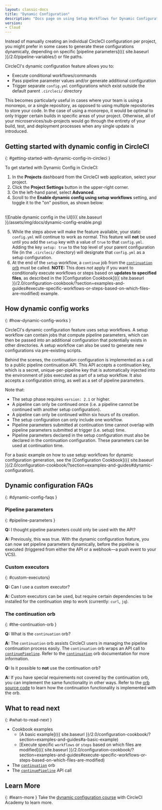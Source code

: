 ```yaml
---
layout: classic-docs
title: "Dynamic Configuration"
description: "Docs page on using Setup Workflows for Dynamic Configuration"
version:
- Cloud
---
```


Instead of manually creating an individual CircleCI configuration per project, you might prefer in some cases to generate these configurations dynamically, depending on specific [pipeline parameters]({{ site.baseurl }}/2.0/pipeline-variables/) or file paths.

CircleCI's dynamic configuration feature allows you to:

- Execute conditional workflows/commands
- Pass pipeline parameter values and/or generate additional configuration
- Trigger separate `config.yml` configurations which exist outside the default parent `.circleci/` directory

This becomes particularly useful in cases where your team is using a monorepo, or a single repository, as opposed to using multiple repositories to store your code. In the case of using a monorepo, it would be optimal to only trigger certain builds in specific areas of your project. Otherwise, all of your microservices/sub-projects would go through the entirety of your build, test, and deployment processes when any single update is introduced.

## Getting started with dynamic config in CircleCI
{: #getting-started-with-dynamic-config-in-circleci }

To get started with Dynamic Config in CircleCI:

1. In the **Projects** dashboard from the CircleCI web application, select your project.
2. Click the **Project Settings** button in the upper-right corner.
3. On the left-hand panel, select **Advanced**.
4. Scroll to the **Enable dynamic config using setup workflows** setting, and toggle it to the "on" position, as shown below:
  <br>
  ![Enable dynamic config in the UI]({{ site.baseurl }}/assets/img/docs/dynamic-config-enable.png)

5. While the steps above will make the feature available, your static `config.yml` will continue to work as normal. This feature will **not** be used until you add the `setup` key with a value of `true` to that `config.yml`.
  Adding the key `setup: true` to the top level of your parent configuration file (in the `.circleci/` directory) will designate that `config.yml` as a setup configuration.
6. At the end of the `setup` workflow, a `continue` job from the [`continuation` orb](https://circleci.com/developer/orbs/orb/circleci/continuation) must be called. **NOTE:** This does _not_ apply if you want to conditionally execute workflows or steps based on **updates to specified files**, as described in the [Configuration Cookbook]({{ site.baseurl }}/2.0/configuration-cookbook/?section=examples-and-guides#execute-specific-workflows-or-steps-based-on-which-files-are-modified) example.

## How dynamic config works
{: #how-dynamic-config-works }

CircleCI's dynamic configuration feature uses setup workflows. A setup workflow can contain jobs that compute pipeline parameters, which can then be passed into an additional configuration that potentially exists in other directories. A setup workflow can also be used to generate new configurations via pre-existing scripts.

Behind the scenes, the continuation configuration is implemented as a call to a public pipeline continuation API. This API accepts a continuation key, which is a secret, unique-per-pipeline key that is automatically injected into the environment of jobs executed as part of a setup workflow. It also accepts a configuration string, as well as a set of pipeline parameters.

Note that:
- The setup phase requires `version: 2.1` or higher.
- A pipeline can only be continued once (i.e. a pipeline cannot be continued with another setup configuration).
- A pipeline can only be continued within six hours of its creation.
- The setup configuration can only include one workflow.
- Pipeline parameters submitted at continuation time cannot overlap with pipeline parameters submitted at trigger (i.e. setup) time.
- Pipeline parameters declared in the setup configuration must also be declared in the continuation configuration. These parameters can be used at continuation time.

For a basic example on how to use setup workflows for dynamic configuration generation, see the [Configuration Cookbook]({{ site.baseurl }}/2.0/configuration-cookbook/?section=examples-and-guides#dynamic-configuration).

## Dynamic configuration FAQs
{: #dynamic-config-faqs }

### Pipeline parameters
{: #pipeline-parameters }

**Q:** I thought pipeline parameters could only be used with the API?

**A:** Previously, this was true. With the dynamic configuration feature, you can now set pipeline parameters dynamically, before the pipeline is executed (triggered from either the API or a webhook—a push event to your VCS).

### Custom executors
{: #custom-executors}

**Q:** Can I use a custom executor?

**A:** Custom executors can be used, but require certain dependencies to be installed for the continuation step to work (currently: `curl`, `jq`).

### The continuation orb
{: #the-continuation-orb }

**Q:** What is the `continuation` orb?

**A:** The `continuation` orb assists CircleCI users in managing the pipeline continuation process easily. The
`continuation` orb wraps an API call to [`continuePipeline`](https://circleci.com/docs/api/v2/#operation/continuePipeline). Refer to the [`continuation`](https://circleci.com/developer/orbs/orb/circleci/continuation) orb
documentation for more information.

**Q:** Is it possible to **not** use the continuation orb?

**A:** If you have special requirements not covered by the continuation orb, you can implement the same functionality in other ways. Refer to the [orb source code](https://circleci.com/developer/orbs/orb/circleci/continuation#orb-source) to learn how the continuation functionality is implemented with the orb.

## What to read next
{: #what-to-read-next }
- Cookbook examples
  - [A basic example]({{ site.baseurl }}/2.0/configuration-cookbook/?section=examples-and-guides#a-basic-example)
  - [Execute specific `workflows` or `steps` based on which files are modified]({{ site.baseurl }}/2.0/configuration-cookbook/?section=examples-and-guides#execute-specific-workflows-or-steps-based-on-which-files-are-modified)
- The [`continuation`](https://circleci.com/developer/orbs/orb/circleci/continuation) orb
- The [`continuePipeline`](https://circleci.com/docs/api/v2/#operation/continuePipeline) API call

## Learn More
{: #learn-more }
Take the [dynamic configuration course](https://academy.circleci.com/dynamic-config?access_code=public-2021) with CircleCI Academy to learn more.
